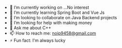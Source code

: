 - 🔭 I’m currently working on ...No interest
- 🌱 I’m currently learning Spring Boot and Vue Js
- 👯 I’m looking to collaborate on Java Backend projects
- 🤔 I’m looking for help with making money
- 💬 Ask me about C++
- 📫 How to reach me: noip9458@gmail.com
- ⚡ Fun fact: I'm always lucky
